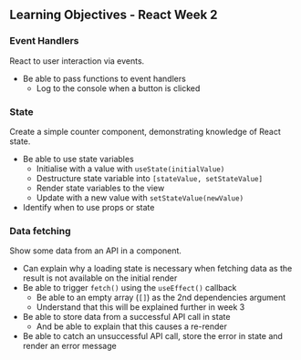 ## Learning Objectives - React Week 2

### Event Handlers

React to user interaction via events.

- Be able to pass functions to event handlers
  - Log to the console when a button is clicked

### State

Create a simple counter component, demonstrating knowledge of React state.

- Be able to use state variables
  - Initialise with a value with `useState(initialValue)`
  - Destructure state variable into `[stateValue, setStateValue]`
  - Render state variables to the view
  - Update with a new value with `setStateValue(newValue)`
- Identify when to use props or state

### Data fetching

Show some data from an API in a component.

- Can explain why a loading state is necessary when fetching data as the result is not available on the initial render
- Be able to trigger `fetch()` using the `useEffect()` callback
  - Be able to an empty array (`[]`) as the 2nd dependencies argument
  - Understand that this will be explained further in week 3
- Be able to store data from a successful API call in state
  - And be able to explain that this causes a re-render
- Be able to catch an unsuccessful API call, store the error in state and render an error message
